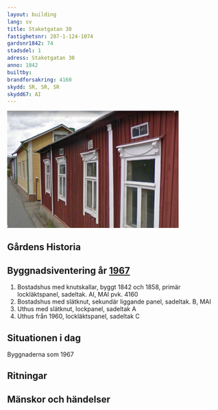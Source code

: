 ```yaml
---
layout: building
lang: sv
title: Staketgatan 30
fastighetsnr: 287-1-124-1074
gardsnr1842: 74
stadsdel: 1
adress: Staketgatan 30
anno: 1842
builtby:
brandforsakring: 4160
skydd: SR, SR, SR
skydd67: AI
---
```

<img src="streetview2009.png" width="400px">

## Gårdens Historia


## Byggnadsiventering år <a href="/sources/keinanen_karki.pdf">1967</a>
1. Bostadshus med knutskallar, byggt 1842 och 1858, primär lockläktspanel, sadeltak. AI, MAI pvk. 4160
2. Bostadshus med slätknut, sekundär liggande panel, sadeltak. B, MAI
3. Uthus med slätknut, lockpanel, sadeltak A
4. Uthus från 1960, lockläktspanel, sadeltak C


## Situationen i dag
Byggnaderna som 1967

## Ritningar


## Mänskor och händelser
